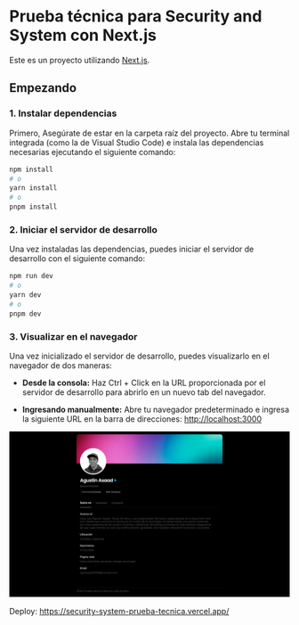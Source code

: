 # Prueba técnica para Security and System con Next.js

Este es un proyecto utilizando [Next.js](https://nextjs.org/).

## Empezando

### 1. Instalar dependencias

Primero, Asegúrate de estar en la carpeta raíz del proyecto. Abre tu terminal integrada (como la de Visual Studio Code) e instala las dependencias necesarias ejecutando el siguiente comando:


```bash
npm install
# o
yarn install
# o
pnpm install
```

### 2. Iniciar el servidor de desarrollo
Una vez instaladas las dependencias, puedes iniciar el servidor de desarrollo con el siguiente comando:

```bash
npm run dev
# o
yarn dev
# o
pnpm dev
```
### 3. Visualizar en el navegador

Una vez inicializado el servidor de desarrollo, puedes visualizarlo en el navegador de dos maneras:

- **Desde la consola:** Haz Ctrl + Click en la URL proporcionada por el servidor de desarrollo para abrirlo en un nuevo tab del navegador.

- **Ingresando manualmente:** Abre tu navegador predeterminado e ingresa la siguiente URL en la barra de direcciones:
  [http://localhost:3000](http://localhost:3000)

![Captura de pantalla del proyecto](public/capturaDePantalla.png)


Deploy: https://security-system-prueba-tecnica.vercel.app/








